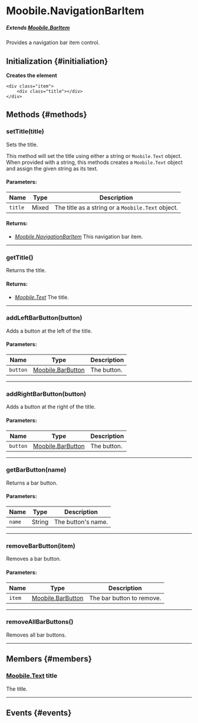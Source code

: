 Moobile.NavigationBarItem
================================================================================
##### Extends *[Moobile.BarItem](Docs/Control/BarItem.md)*

Provides a navigation bar item control.

Initialization {#initialiation}
--------------------------------------------------------------------------------

**Creates the element**

	<div class="item">
		<div class="title"></div>
	</div>

Methods {#methods}
--------------------------------------------------------------------------------

### setTitle(title)

Sets the title.

This method will set the title using either a string or `Moobile.Text` object. When provided with a string, this methods creates a `Moobile.Text` object and assign the given string as its text.

#### Parameters:

Name    | Type  | Description
------- | ----- | -----------
`title` | Mixed | The title as a string or a `Moobile.Text` object.

#### Returns:

- *[Moobile.NavigationBarItem](Control/NavigationBarItem.md)* This navigation bar item.

-----

### getTitle()

Returns the title.

#### Returns:

- *[Moobile.Text](Control/Text.js)* The title.

-----

### addLeftBarButton(button)

Adds a button at the left of the title.

#### Parameters:

Name                 | Type                                      | Description
-------------------- | ----------------------------------------- | -----------
`button`             | [Moobile.BarButton](Control/BarButton.md) | The button.

-----

### addRightBarButton(button)

Adds a button at the right of the title.

#### Parameters:

Name                 | Type                                      | Description
-------------------- | ----------------------------------------- | -----------
`button`             | [Moobile.BarButton](Control/BarButton.md) | The button.

-----

### getBarButton(name)

Returns a bar button.

#### Parameters:

Name   | Type   | Description
------ | ------ | -----------
`name` | String | The button's name.

-----

### removeBarButton(item)

Removes a bar button.

#### Parameters:

Name   | Type                                      | Description
------ | ----------------------------------------- | -----------
`item` | [Moobile.BarButton](Control/BarButton.md) | The bar button to remove.

-----

### removeAllBarButtons()

Removes all bar buttons.

-----

Members {#members}
--------------------------------------------------------------------------------

### [Moobile.Text](Control/Text.md) title

The title.

-----


Events {#events}
--------------------------------------------------------------------------------